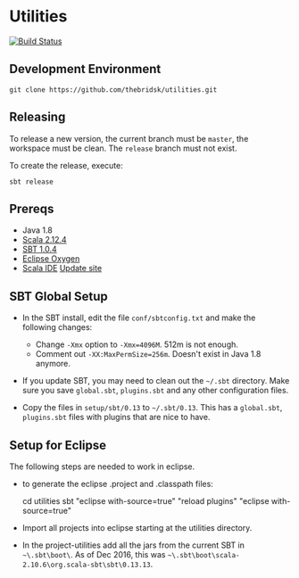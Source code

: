 # Utilities

[![Build Status](https://travis-ci.org/thebridsk/utilities.svg?branch=master)](https://travis-ci.org/thebridsk/utilities)

## Development Environment

	git clone https://github.com/thebridsk/utilities.git

## Releasing

To release a new version, the current branch must be `master`, the workspace must be clean.  The `release` branch must not exist.

To create the release, execute:

	sbt release


## Prereqs

- Java 1.8
- [Scala 2.12.4](http://www.scala-lang.org/)
- [SBT 1.0.4](http://www.scala-sbt.org/)
- [Eclipse Oxygen](https://eclipse.org/)
- [Scala IDE](http://scala-ide.org/) [Update site](http://download.scala-ide.org/sdk/lithium/e47/scala212/stable/site)

## SBT Global Setup

- In the SBT install, edit the file `conf/sbtconfig.txt` and make the following changes:

  - Change `-Xmx` option to `-Xmx=4096M`.  512m is not enough.
  - Comment out `-XX:MaxPermSize=256m`.  Doesn't exist in Java 1.8 anymore.
    
- If you update SBT, you may need to clean out the `~/.sbt` directory.  Make sure you save `global.sbt`, `plugins.sbt` and any other configuration files.
- Copy the files in `setup/sbt/0.13` to `~/.sbt/0.13`.  This has a `global.sbt`, `plugins.sbt` files with plugins that are nice to have.


## Setup for Eclipse

The following steps are needed to work in eclipse.

- to generate the eclipse .project and .classpath files:

    cd utilities
    sbt "eclipse with-source=true" "reload plugins" "eclipse with-source=true"

- Import all projects into eclipse starting at the utilities directory.

- In the project-utilities add all the jars from the current SBT in `~\.sbt\boot\`.  As of Dec 2016, this was
`~\.sbt\boot\scala-2.10.6\org.scala-sbt\sbt\0.13.13`.
